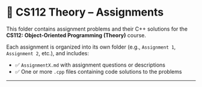 # 📘 CS112 Theory – Assignments

This folder contains assignment problems and their C++ solutions for the **CS112: Object-Oriented Programming (Theory)** course.

Each assignment is organized into its own folder (e.g., `Assignment 1`, `Assignment 2`, etc.), and includes:
- ✅ `AssignmentX.md` with assignment questions or descriptions
- ✅ One or more `.cpp` files containing code solutions to the problems

---